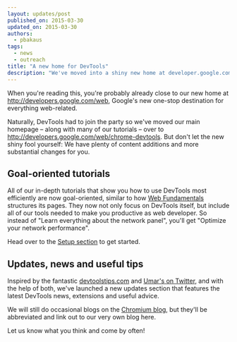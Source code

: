 ```yaml
---
layout: updates/post
published_on: 2015-03-30
updated_on: 2015-03-30
authors:
  - pbakaus
tags:
  - news
  - outreach
title: "A new home for DevTools"
description: "We've moved into a shiny new home at developer.google.com/web have great new tutorials and tips for you."
---
```


When you're reading this, you're probably already close to our new home at http://developers.google.com/web, Google's new one-stop destination for everything web-related.

Naturally, DevTools had to join the party so we've moved our main homepage – along with many of our tutorials – over to http://developers.google.com/web/chrome-devtools. But don't let the new shiny fool yourself: We have plenty of content additions and more substantial changes for you.

## Goal-oriented tutorials

All of our in-depth tutorials that show you how to use DevTools most efficiently are now goal-oriented, similar to how [Web Fundamentals](http://developers.google.com/web/fundamentals) structures its pages. They now not only focus on DevTools itself, but include all of our tools needed to make you productive as web developer. So instead of "Learn everything about the network panel", you'll get "Optimize your network performance".

Head over to the [Setup section](/web/tools/setup/) to get started.

## Updates, news and useful tips

Inspired by the fantastic [devtoolstips.com](http://devtoolstips.com/) and [Umar's on Twitter](https://twitter.com/umaar), and with the help of both, we've launched a new updates section that features the latest DevTools news, extensions and useful advice.

We will still do occasional blogs on the [Chromium blog](http://blog.chromium.org/), but they'll be abbreviated and link out to our very own blog here.

Let us know what you think and come by often!
